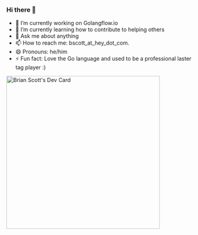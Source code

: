 ### Hi there 👋

- 🔭 I’m currently working on Golangflow.io
- 🌱 I’m currently learning how to contribute to helping others
- 💬 Ask me about anything
- 📫 How to reach me: bscott_at_hey_dot_com.
- 😄 Pronouns: he/him
- ⚡ Fun fact: Love the Go language and used to be a professional laster tag player :)

<a href="https://app.daily.dev/bscott"><img src="https://api.daily.dev/devcards/0569d0919d64409abf56f3600993bf26.png?r=ys1" width="400" alt="Brian Scott's Dev Card"/></a>
